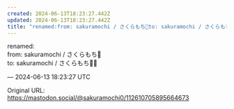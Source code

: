 ```yaml
---
created: 2024-06-13T18:23:27.442Z
updated: 2024-06-13T18:23:27.442Z
title: "renamed:from: sakuramochi / さくらもち🌸to: sakuramochi / さくらもち🌸🌱[...]"
---
```


<p>renamed:<br />from: sakuramochi / さくらもち🌸<br />to: sakuramochi / さくらもち🌸🌱</p>

&mdash; 2024-06-13 18:23:27 UTC

Original URL: https://mastodon.social/@sakuramochi0/112610705895664673
